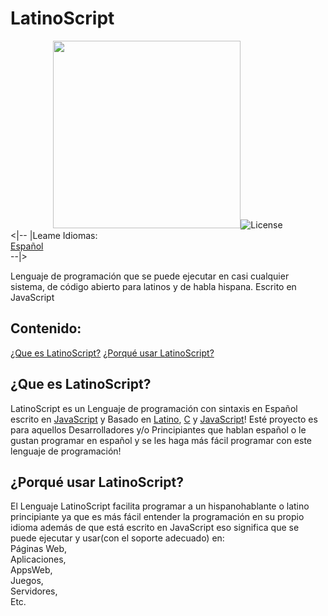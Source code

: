 # LatinoScript
<div align="center"><img src="https://github.com/Trollhunters501/LatinoScript/raw/main/Archivos%20del%20Repo/20230702_205240_0000.png" width="300" height="300"/><img src="https://img.shields.io/npm/l/vue.svg" alt="License"/></div>
<|-- |Leame Idiomas:<br/>
  <a href="https://github.com/Trollhunters501/LatinoScript/blob/main/README.md">Español</a><br/>--|><br/>
<p>Lenguaje de programación que se puede ejecutar en casi cualquier sistema, de código abierto para latinos y de habla hispana. Escrito en JavaScript</p>
<h2>Contenido:</h2>
<a href="#que-es-latinoscript">¿Que es LatinoScript?</a>
<a href="#porque-usar-latinoscript">¿Porqué usar LatinoScript?</a>
<h2>¿Que es LatinoScript?</h2>
LatinoScript es un Lenguaje de programación con sintaxis en Español escrito en <a href="https://es.m.wikipedia.org/wiki/JavaScript">JavaScript</a> y Basado en <a href="https://www.google.com/url?sa=t&source=web&rct=j&opi=89978449&url=https://es.m.wikipedia.org/wiki/Latino_(lenguaje_de_programaci%25C3%25B3n)&ved=2ahUKEwiJ3e2P1vH_AhUAkmoFHafvC8sQFnoECC0QAQ&usg=AOvVaw0lWjeNNCE2nJD6B7q1HHCU">Latino</a>, <a href="https://es.wikipedia.org/wiki/C_(lenguaje_de_programaci%C3%B3n)">C</a> y <a href="https://es.m.wikipedia.org/wiki/JavaScript">JavaScript</a>! Esté proyecto es para aquellos Desarrolladores y/o Principiantes que hablan español o le gustan programar en español y se les haga más fácil programar con este lenguaje de programación!
<h2>¿Porqué usar LatinoScript?</h2>
El Lenguaje LatinoScript facilita programar a un hispanohablante o latino principiante ya que es más fácil entender la programación en su propio idioma además de que está escrito en JavaScript eso significa que se puede ejecutar y usar(con el soporte adecuado) en:<br/>Páginas Web,<br/>Aplicaciones,<br/>AppsWeb,<br/>Juegos,<br/>Servidores,<br/>Etc.
